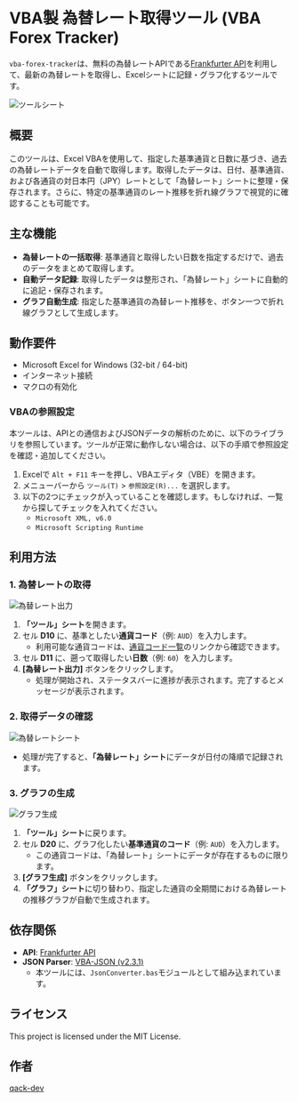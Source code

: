 # VBA製 為替レート取得ツール (VBA Forex Tracker)

`vba-forex-tracker`は、無料の為替レートAPIである[Frankfurter API](https://www.frankfurter.app/)を利用して、最新の為替レートを取得し、Excelシートに記録・グラフ化するツールです。

![ツールシート](images/ツールシート.png)

## 概要

このツールは、Excel VBAを使用して、指定した基準通貨と日数に基づき、過去の為替レートデータを自動で取得します。取得したデータは、日付、基準通貨、および各通貨の対日本円（JPY）レートとして「為替レート」シートに整理・保存されます。さらに、特定の基準通貨のレート推移を折れ線グラフで視覚的に確認することも可能です。

## 主な機能

- **為替レートの一括取得**: 基準通貨と取得したい日数を指定するだけで、過去のデータをまとめて取得します。
- **自動データ記録**: 取得したデータは整形され、「為替レート」シートに自動的に追記・保存されます。
- **グラフ自動生成**: 指定した基準通貨の為替レート推移を、ボタン一つで折れ線グラフとして生成します。

## 動作要件

- Microsoft Excel for Windows (32-bit / 64-bit)
- インターネット接続
- マクロの有効化

### VBAの参照設定

本ツールは、APIとの通信およびJSONデータの解析のために、以下のライブラリを参照しています。ツールが正常に動作しない場合は、以下の手順で参照設定を確認・追加してください。

1.  Excelで `Alt + F11` キーを押し、VBAエディタ（VBE）を開きます。
2.  メニューバーから `ツール(T)` > `参照設定(R)...` を選択します。
3.  以下の2つにチェックが入っていることを確認します。もしなければ、一覧から探してチェックを入れてください。
    -   `Microsoft XML, v6.0`
    -   `Microsoft Scripting Runtime`

## 利用方法

### 1. 為替レートの取得

![為替レート出力](images/ツールシート.png)

1.  **「ツール」シート**を開きます。
2.  セル **D10** に、基準としたい**通貨コード**（例: `AUD`）を入力します。
    -   利用可能な通貨コードは、[通貨コード一覧](https://api.frankfurter.app/currencies)のリンクから確認できます。
3.  セル **D11** に、遡って取得したい**日数**（例: `60`）を入力します。
4.  **[為替レート出力]** ボタンをクリックします。
    -   処理が開始され、ステータスバーに進捗が表示されます。完了するとメッセージが表示されます。

### 2. 取得データの確認

![為替レートシート](images/為替レートシート.png)

-   処理が完了すると、**「為替レート」シート**にデータが日付の降順で記録されます。

### 3. グラフの生成

![グラフ生成](images/グラフシート.png)

1.  **「ツール」シート**に戻ります。
2.  セル **D20** に、グラフ化したい**基準通貨のコード**（例: `AUD`）を入力します。
    -   この通貨コードは、「為替レート」シートにデータが存在するものに限ります。
3.  **[グラフ生成]** ボタンをクリックします。
4.  **「グラフ」シート**に切り替わり、指定した通貨の全期間における為替レートの推移グラフが自動で生成されます。

## 依存関係

- **API**: [Frankfurter API](https://www.frankfurter.app/)
- **JSON Parser**: [VBA-JSON (v2.3.1)](https://github.com/VBA-tools/VBA-JSON)
    -   本ツールには、`JsonConverter.bas`モジュールとして組み込まれています。

## ライセンス

This project is licensed under the MIT License.

## 作者

[qack-dev](https://github.com/qack-dev)
